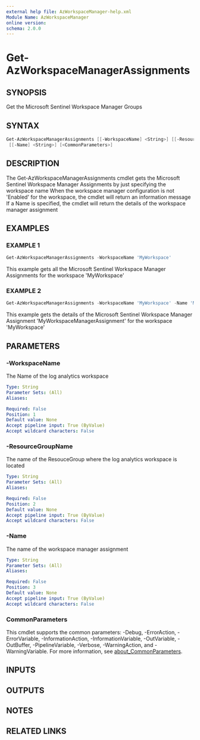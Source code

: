 ```yaml
---
external help file: AzWorkspaceManager-help.xml
Module Name: AzWorkspaceManager
online version:
schema: 2.0.0
---
```


# Get-AzWorkspaceManagerAssignments

## SYNOPSIS
Get the Microsoft Sentinel Workspace Manager Groups

## SYNTAX

```powershell
Get-AzWorkspaceManagerAssignments [[-WorkspaceName] <String>] [[-ResourceGroupName] <String>]
 [[-Name] <String>] [<CommonParameters>]
```

## DESCRIPTION
The Get-AzWorkspaceManagerAssignments cmdlet gets the Microsoft Sentinel Workspace Manager Assignments by just specifying the workspace name
When the workspace manager configuration is not 'Enabled' for the workspace, the cmdlet will return an information message
If a Name is specified, the cmdlet will return the details of the workspace manager assignment

## EXAMPLES

### EXAMPLE 1
```powershell
Get-AzWorkspaceManagerAssignments -WorkspaceName 'MyWorkspace'
```

This example gets all the Microsoft Sentinel Workspace Manager Assignments for the workspace 'MyWorkspace'

### EXAMPLE 2
```powershell
Get-AzWorkspaceManagerAssignments -WorkspaceName 'MyWorkspace' -Name 'MyWorkspaceManagerAssignment'
```

This example gets the details of the Microsoft Sentinel Workspace Manager Assignment 'MyWorkspaceManagerAssignment' for the workspace 'MyWorkspace'

## PARAMETERS

### -WorkspaceName
The Name of the log analytics workspace

```yaml
Type: String
Parameter Sets: (All)
Aliases:

Required: False
Position: 1
Default value: None
Accept pipeline input: True (ByValue)
Accept wildcard characters: False
```

### -ResourceGroupName
The name of the ResouceGroup where the log analytics workspace is located

```yaml
Type: String
Parameter Sets: (All)
Aliases:

Required: False
Position: 2
Default value: None
Accept pipeline input: True (ByValue)
Accept wildcard characters: False
```

### -Name
The name of the workspace manager assignment

```yaml
Type: String
Parameter Sets: (All)
Aliases:

Required: False
Position: 3
Default value: None
Accept pipeline input: True (ByValue)
Accept wildcard characters: False
```

### CommonParameters
This cmdlet supports the common parameters: -Debug, -ErrorAction, -ErrorVariable, -InformationAction, -InformationVariable, -OutVariable, -OutBuffer, -PipelineVariable, -Verbose, -WarningAction, and -WarningVariable. For more information, see [about_CommonParameters](http://go.microsoft.com/fwlink/?LinkID=113216).

## INPUTS

## OUTPUTS

## NOTES

## RELATED LINKS


